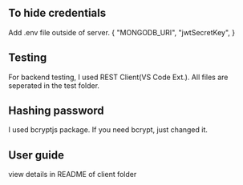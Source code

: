 ## To hide credentials
Add .env file outside of server.
{
 "MONGODB_URI",
 "jwtSecretKey",
}

## Testing 
For backend testing, I used REST Client(VS Code Ext.). All files are seperated in the test folder.

## Hashing password
I used bcryptjs package. If you need bcrypt, just changed it.  

## User guide
view details in README of client folder
